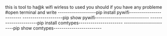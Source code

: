 this is tool to ha@k wifi wirless
to used you should
if you have any probleme
#open terminal and write 
   -------------------pip install pywifi------------------------
  --------------------pip show pywifi---------------------------
----------------------pip install comtypes----------------------
-----------------------pip show comtypes------------------------

